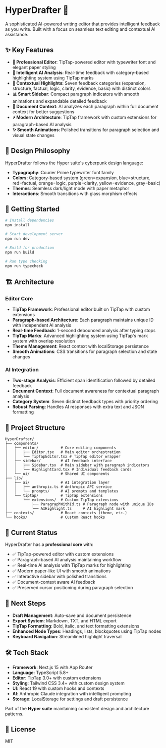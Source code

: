 # HyperDrafter 🚀

A sophisticated AI-powered writing editor that provides intelligent feedback as you write. Built with a focus on seamless text editing and contextual AI assistance.

## ✨ Key Features

- **📝 Professional Editor**: TipTap-powered editor with typewriter font and elegant paper styling
- **🤖 Intelligent AI Analysis**: Real-time feedback with category-based highlighting system using TipTap marks
- **🎯 Contextual Highlights**: Seven feedback categories (expansion, structure, factual, logic, clarity, evidence, basic) with distinct colors
- **📊 Smart Sidebar**: Compact paragraph indicators with smooth animations and expandable detailed feedback
- **🔄 Document Context**: AI analyzes each paragraph within full document context for better suggestions
- **⚡ Modern Architecture**: TipTap framework with custom extensions for paragraph-based AI analysis
- **✨ Smooth Animations**: Polished transitions for paragraph selection and visual state changes

## 🎨 Design Philosophy

HyperDrafter follows the Hyper suite's cyberpunk design language:
- **Typography**: Courier Prime typewriter font family
- **Colors**: Category-based system (green=expansion, blue=structure, red=factual, orange=logic, purple=clarity, yellow=evidence, gray=basic)
- **Themes**: Seamless dark/light mode with paper metaphor
- **Interactions**: Smooth transitions with glass morphism effects

## 🚀 Getting Started

```bash
# Install dependencies
npm install

# Start development server  
npm run dev

# Build for production
npm run build

# Run type checking
npm run typecheck
```

## 🏗️ Architecture

### Editor Core
- **TipTap Framework**: Professional editor built on TipTap with custom extensions
- **Paragraph-based Architecture**: Each paragraph maintains unique ID with independent AI analysis
- **Real-time Feedback**: 1-second debounced analysis after typing stops
- **TipTap Marks**: Advanced highlighting system using TipTap's mark system with overlap resolution
- **Theme Management**: React context with localStorage persistence
- **Smooth Animations**: CSS transitions for paragraph selection and state changes

### AI Integration
- **Two-stage Analysis**: Efficient span identification followed by detailed feedback
- **Document Context**: Full document awareness for contextual paragraph analysis
- **Category System**: Seven distinct feedback types with priority ordering
- **Robust Parsing**: Handles AI responses with extra text and JSON formatting

## 📁 Project Structure

```
HyperDrafter/
├── components/
│   ├── editor/          # Core editing components
│   │   ├── Editor.tsx   # Main editor orchestration
│   │   └── TipTapEditor.tsx # TipTap editor wrapper
│   ├── sidebar/         # AI feedback interface
│   │   ├── Sidebar.tsx  # Main sidebar with paragraph indicators
│   │   └── HighlightCard.tsx # Individual feedback cards
│   └── ui/              # Shared UI components
├── lib/
│   ├── ai/              # AI integration layer
│   │   ├── anthropic.ts # Anthropic API service
│   │   └── prompts/     # AI prompts and templates
│   └── tiptap/          # TipTap extensions
│       └── extensions/  # Custom TipTap extensions
│           ├── ParagraphWithId.ts # Paragraph node with unique IDs
│           └── AIHighlight.ts     # AI highlight mark
├── contexts/            # React contexts (theme, etc.)
└── hooks/               # Custom React hooks
```

## 🎯 Current Status

HyperDrafter has a **professional core** with:
- ✅ TipTap-powered editor with custom extensions
- ✅ Paragraph-based AI analysis maintaining workflow
- ✅ Real-time AI analysis with TipTap marks for highlighting
- ✅ Modern paper-like UI with smooth animations
- ✅ Interactive sidebar with polished transitions
- ✅ Document-context aware AI feedback
- ✅ Preserved cursor positioning during paragraph selection

## 🔮 Next Steps

- **Draft Management**: Auto-save and document persistence
- **Export System**: Markdown, TXT, and HTML export
- **TipTap Formatting**: Bold, italic, and text formatting extensions
- **Enhanced Node Types**: Headings, lists, blockquotes using TipTap nodes
- **Keyboard Navigation**: Streamlined highlight traversal

## 🛠️ Tech Stack

- **Framework**: Next.js 15 with App Router
- **Language**: TypeScript 5.8+
- **Editor**: TipTap 3.0+ with custom extensions
- **Styling**: Tailwind CSS 3.4+ with custom design system
- **UI**: React 19 with custom hooks and contexts
- **AI**: Anthropic Claude integration with intelligent prompting
- **Storage**: LocalStorage for settings and draft persistence

Part of the **Hyper suite** maintaining consistent design and architecture patterns.

## 📄 License

MIT